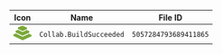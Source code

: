 | Icon | Name | File ID |
| ---  | ---  | ---     |
| ![](Collab.BuildSucceeded.png) | `Collab.BuildSucceeded` | `5057284793689411865` |
